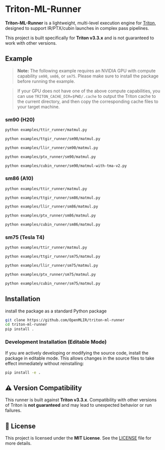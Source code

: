 # Triton-ML-Runner

**Triton-ML-Runner** is a lightweight, multi-level execution engine for [Triton](https://github.com/triton-lang/triton), designed to support IR/PTX/cubin launches in complex pass pipelines.

This project is built specifically for **Triton v3.3.x** and is not guaranteed to work with other versions.

## Example

> **Note:** The following example requires an NVIDIA GPU with compute capability `sm90`, `sm86`, or `sm75`. Please make sure to install the package before running the example.

> If your GPU does not have one of the above compute capabilities, you can use `TRITON_CACHE_DIR=$PWD/.cache` to output the Triton cache to the current directory, and then copy the corresponding cache files to your target machine.

### sm90 (H20)
```bash
python examples/ttir_runner/matmul.py

python examples/ttgir_runner/sm90/matmul.py

python examples/llir_runner/sm90/matmul.py

python examples/ptx_runner/sm90/matmul.py

python examples/cubin_runner/sm90/matmul-with-tma-v2.py
```

### sm86 (A10)
```bash
python examples/ttir_runner/matmul.py

python examples/ttgir_runner/sm86/matmul.py

python examples/llir_runner/sm86/matmul.py

python examples/ptx_runner/sm86/matmul.py

python examples/cubin_runner/sm86/matmul.py
```

### sm75 (Tesla T4)
```bash
python examples/ttir_runner/matmul.py

python examples/ttgir_runner/sm75/matmul.py

python examples/llir_runner/sm75/matmul.py

python examples/ptx_runner/sm75/matmul.py

python examples/cubin_runner/sm75/matmul.py
```

## Installation

install the package as a standard Python package

```bash
git clone https://github.com/OpenMLIR/triton-ml-runner
cd triton-ml-runner
pip install .
```

### Development Installation (Editable Mode)

If you are actively developing or modifying the source code, install the package in editable mode. This allows changes in the source files to take effect immediately without reinstalling:

```bash
pip install -e .
```

## ⚠️ Version Compatibility

This runner is built against **Triton v3.3.x**.
Compatibility with other versions of Triton is **not guaranteed** and may lead to unexpected behavior or run failures.

## 📄 License

This project is licensed under the **MIT License**.
See the [LICENSE](./LICENSE) file for more details.
